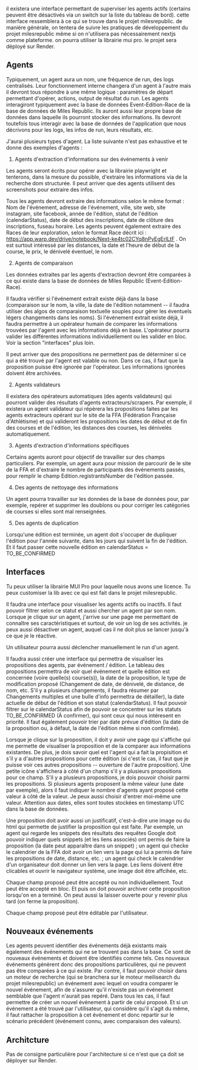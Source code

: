 il existera une interface permettant de superviser les agents actifs (certains peuvent être désactivés via un switch sur la liste du tableau de bord). cette interface ressemblera à ce qui se trouve dans le projet milesrepublic. de manière générale, on tentera de suivre les pratiques de développement du projet milesrepublic même si on n'utilisera pas nécessairement nextjs comme plateforme. on pourra utiliser la librairie mui pro. le projet sera déployé sur Render.

## Agents

Typiquement, un agent aura un nom, une fréquence de run, des logs centralisés. Leur fonctionnement interne changera d'un agent à l'autre mais il devront tous répondre à une même logique : paramètres de départ permettant d'opérer, actions, output de résultat du run. Les agents interagiront typiquement avec la base de données Event-Edition-Race de la base de données de Miles Republic. Ils auront aussi leur propre base de données dans laquelle ils pourront stocker des informations. Ils devront toutefois tous interagir avec la base de données de l'application que nous décrivons pour les logs, les infos de run, leurs résultats, etc.

J'aurai plusieurs types d'agent. La liste suivante n'est pas exhaustive et te donne des exemples d'agents :

1) Agents d'extraction d'informations sur des événements à venir

Les agents seront écrits pour opérer avec la librairie playwright et tenterons, dans la mesure du possible, d'extraire les informations via de la recherche dom structurée. Il peut arriver que des agents utilisent des screenshots pour extraire des infos.

Tous les agents devront extraire des informations selon le même format : Nom de l'événement, adresse de l'événement, ville, site web, site instagram, site facebook, année de l'édition, statut de l'édition (calendarStatus), date de début des inscriptions, date de clôture des inscriptions, fuseau horaire. Les agents peuvent également extraire des Races de leur exploration, selon le format Race décrit ici : https://app.warp.dev/drive/notebook/Next-ke4tc02CYq8nPyEgErILtF . On est surtout intéressé par les distances, la date et l'heure de début de la course, le prix, le dénivelé éventuel, le nom.

2) Agents de comparaison 

Les données extraites par les agents d'extraction devront être comparées à ce qui existe dans la base de données de Miles Republic (Event-Edition-Race). 

Il faudra vérifier si l'événement extrait existe déjà dans la base (comparaison sur le nom, la ville, la date de l'édition notamment -- il faudra utiliser des algos de comparaison textuelle souples pour gérer les éventuels légers changements dans les noms). Si l'événement extrait existe déjà, il faudra permettre à un opérateur humain de comparer les informations trouvées par l'agent avec les informations déjà en base. L'opérateur pourra valider les différentes informations individuellement ou les valider en bloc. Voir la section "interfaces" plus loin.


Il peut arriver que des propositions ne permettent pas de déterminer si ce qui a été trouvé par l'agent est valable ou non. Dans ce cas, il faut que la proposition puisse être ignorée par l'opérateur. Les informations ignorées doivent être archivées. 

2) Agents validateurs

Il existera des opérateurs automatiques (des agents validateurs) qui pourront valider des résultats d'agents extracteurs/scrapers. Par exemple, il existera un agent validateur qui répèrera les propositions faites par les agents extracteurs opérant sur le site de la FFA (Fédération Française d'Athlétisme) et qui valideront les propositions les dates de début et de fin des courses et de l'édition, les distances des courses, les dénivelés automatiquement.


3) Agents d'extraction d'informations spécifiques

Certains agents auront pour objectif de travailler sur des champs particuliers. Par exemple, un agent aura pour mission de parcourir de le site de la FFA et d'extraire le nombre de participants des événements passés, pour remplir le champ Edition.registrantsNumber de l'édition passée.

4) Des agents de nettoyage des informations

Un agent pourra travailler sur les données de la base de données pour, par exemple, repérer et supprimer les doublons ou pour corriger les catégories de courses si elles sont mal renseignées.

5) Des agents de duplication

Lorsqu'une édition est terminée, un agent doit s'occuper de dupliquer l'édition pour l'année suivante, dans les jours qui suivent la fin de l'édition. Et il faut passer cette nouvelle édition en calendarStatus = TO_BE_CONFIRMED

## Interfaces

Tu peux utiliser la librairie MUI Pro pour laquelle nous avons une licence. Tu peux customiser la lib avec ce qui est fait dans le projet milesrepublic.

Il faudra une interface pour visualiser les agents actifs ou inactifs. Il faut pouvoir filtrer selon ce statut et aussi chercher un agent par son nom. Lorsque je clique sur un agent, j'arrive sur une page me permettant de connaître ses caractéristiques et surtout, de voir un log de ses activités. je peux aussi désactiver un agent, auquel cas il ne doit plus se lancer jusqu'à ce que je le réactive.

Un utilisateur pourra aussi déclencher manuellement le run d'un agent.

Il faudra aussi créer une interface qui permettra de visualiser les propositions des agents, par événement / édition. Le tableau des propositions permettra de voir quel événement et quelle édition est concernée (voire quelle(s) course(s)), la date de la proposition, le type de modification proposé (Changement de date, de dénivelé, de distance, de nom, etc. S'il y a plusieurs changements, il faudra résumer par Changements multiples et une bulle d'info permettra de détailler), la date actuelle de début de l'édition et son statut (calendarStatus). Il faut pouvoir filtrer sur le calendarStatus afin de pouvoir se concentrer sur les statuts TO_BE_CONFIRMED (À confirmer), qui sont ceux qui nous intéresent en priorité. Il faut également pouvoir trier par date prévue d'édition (la date de la proposition ou, à défaut, la date de l'édition même si non confirmée).

Lorsque je clique sur la proposition, il doit y avoir une page qui s'affiche qui me permette de visualiser la proposition et de la comparer aux informations existantes. De plus, je dois savoir quel est l'agent qui a fait la propisition et s'il y a d'autres propositions pour cette édition (si c'est le cas, il faut que je puisse voir ces autres propositions -- ouverture de l'autre proposition). Une petite icône s'affichera à côté d'un champ s'il y a plusieurs propositions pour ce champ. S'il y a plusieurs propositions, je dois pouvoir choisir parmi les propositions. Si plusieurs agents proposent la même valeur (une date par exemple), alors il faut indiquer le nombre d'agents ayant proposé cette valeur à côté de la valeur. Je peux aussi choisir d'entrer moi-même une valeur. Attention aux dates, elles sont toutes stockées en timestamp UTC dans la base de données.

Une proposition doit avoir aussi un justificatif, c'est-à-dire une image ou du html qui permette de justifier la proposition qui est faite. Par exemple, un agent qui regarde les snippets des résultats des requêtes Google doit pouvoir indiquer quels snippets (et les liens associés) ont permis de faire la proposition (la date peut apparaître dans un snippet) ; un agent qui checke le calendrier de la FFA doit avoir un lien vers la page qui lui a permis de faire les propositions de date, distance, etc. ; un agent qui check le calendrier d'un organisateur doit donner un lien vers la page. Les liens doivent être clicables et ouvrir le navigateur système, une image doit être affcihée, etc.

Chaque champ proposé peut être accepté ou non individuellement. Tout peut être accepté en bloc. Et puis on doit pouvoir archiver cette proposition lorsqu'on en a terminé. On peut aussi la laisser ouverte pour y revenir plus tard (on ferme la proposition).

Chaque champ proposé peut être éditable par l'utilisateur.

## Nouveaux événements

Les agents peuvent identifier des événements déjà existants mais également des événements qui ne se trouvent pas dans la base. Ce sont de nouveaux événements et doivent être identifiés comme tels. Ces nouveaux événements génèrent donc des propositions particulières, qui ne peuvent pas être comparées à ce qui existe. Par contre, il faut pouvoir choisir dans un moteur de recherche (qui se branchera sur le moteur meilisearch du projet milesrepublic) un événement avec lequel on voudra comparer le nouvel événement, afin de s'assurer qu'il n'existe pas un événement semblable que l'agent n'aurait pas repéré. Dans tous les cas, il faut permettre de créer un nouvel événement à partir de celui proposé. Et si un événement a été trouvé par l'utilisateur, qui considère qu'il s'agit du même, il faut rattacher la proposition à cet événement et donc repartir sur le scénario précédent (événement connu, avec comparaison des valeurs).

## Architcture

Pas de consigne particulière pour l'architecture si ce n'est que ça doit se déployer sur Render. 

